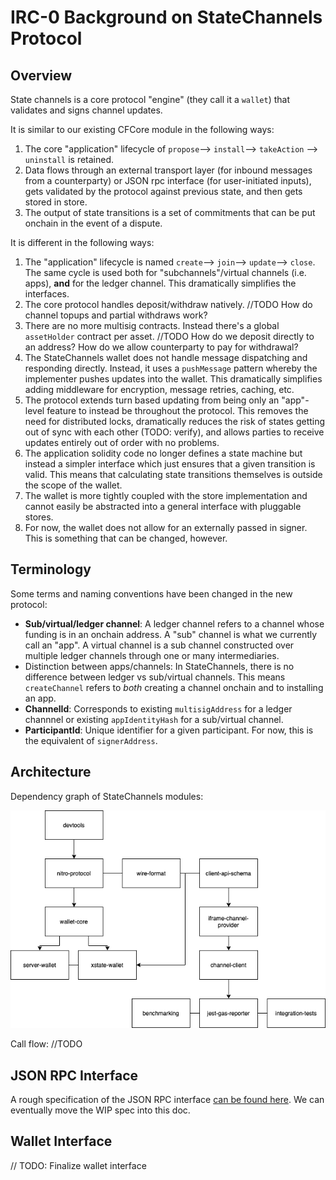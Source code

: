 # IRC-0 Background on StateChannels Protocol

## Overview

State channels is a core protocol "engine" (they call it a `wallet`) that validates and signs channel updates.

It is similar to our existing CFCore module in the following ways:

1. The core "application" lifecycle of `propose`--> `install`--> `takeAction` --> `uninstall` is retained.
2. Data flows through an external transport layer (for inbound messages from a counterparty) or JSON rpc interface (for user-initiated inputs), gets validated by the protocol against previous state, and then gets stored in store.
3. The output of state transitions is a set of commitments that can be put onchain in the event of a dispute.

It is different in the following ways:

1. The "application" lifecycle is named `create`--> `join`--> `update`--> `close`. The same cycle is used both for "subchannels"/virtual channels (i.e. apps), **and** for the ledger channel. This dramatically simplifies the interfaces.
2. The core protocol handles deposit/withdraw natively. //TODO How do channel topups and partial withdraws work?
3. There are no more multisig contracts. Instead there's a global `assetHolder` contract per asset. //TODO How do we deposit directly to an address? How do we allow counterparty to pay for withdrawal?
4. The StateChannels wallet does not handle message dispatching and responding directly. Instead, it uses a `pushMessage` pattern whereby the implementer pushes updates into the wallet. This dramatically simplifies adding middleware for encryption, message retries, caching, etc.
5. The protocol extends turn based updating from being only an "app"-level feature to instead be throughout the protocol. This removes the need for distributed locks, dramatically reduces the risk of states getting out of sync with each other (TODO: verify), and allows parties to receive updates entirely out of order with no problems.
6. The application solidity code no longer defines a state machine but instead a simpler interface which just ensures that a given transition is valid. This means that calculating state transitions themselves is outside the scope of the wallet.
7. The wallet is more tightly coupled with the store implementation and cannot easily be abstracted into a general interface with pluggable stores.
8. For now, the wallet does not allow for an externally passed in signer. This is something that can be changed, however.

## Terminology

Some terms and naming conventions have been changed in the new protocol:

- **Sub/virtual/ledger channel**: A ledger channel refers to a channel whose funding is in an onchain address. A "sub" channel is what we currently call an "app". A virtual channel is a sub channel constructed over multiple ledger channels through one or many intermediaries.
- Distinction between apps/channels: In StateChannels, there is no difference between ledger vs sub/virtual channels. This means `createChannel` refers to _both_ creating a channel onchain and to installing an app.
- **ChannelId**: Corresponds to existing `multisigAddress` for a ledger channnel or existing `appIdentityHash` for a sub/virtual channel.
- **ParticipantId**: Unique identifier for a given participant. For now, this is the equivalent of `signerAddress`.

## Architecture

Dependency graph of StateChannels modules:

![alt text](https://github.com/connext/IRCs/blob/01-base-protocol-background/assets/IRC-0-SC-dependency.png?raw=true)

Call flow:
//TODO

## JSON RPC Interface

A rough specification of the JSON RPC interface [can be found here](https://github.com/connext/statechannels/blob/client-api-docs/packages/docs-website/docs/protocol-docs/client-specification/json-rpc-api.md). We can eventually move the WIP spec into this doc.

## Wallet Interface

// TODO: Finalize wallet interface